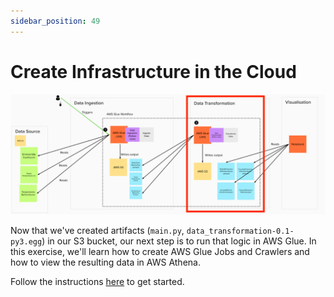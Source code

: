 ```yaml
---
sidebar_position: 49
---
```

# Create Infrastructure in the Cloud
![project-structure-transformation-navi.png](./assets/project-structure-transformation-navi.png)

Now that we've created artifacts (`main.py`, `data_transformation-0.1-py3.egg`) in our S3 bucket, our next step is to run that logic in AWS Glue. In this exercise, we'll learn how to create AWS Glue Jobs and Crawlers and how to view the resulting data in AWS Athena.

Follow the instructions [here](https://github.com/data-derp/exercise-co2-vs-temperature-infrastructure/blob/master/data-transformation.md) to get started.
